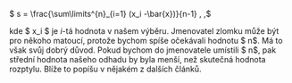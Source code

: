 $ s = \frac{\sum\limits^{n}\_{i=1} (x\_i -\bar{x})}{n-1} \, ,$

kde $ x\_i $ je *i*-tá hodnota v našem výběru. Jmenovatel zlomku může být pro někoho matoucí, protože bychom spíše očekávali hodnotu $ n$. Má to však svůj dobrý důvod. Pokud bychom do jmenovatele umístili $ n$, pak střední hodnota našeho odhadu by byla menší, než skutečná hodnota rozptylu. Blíže to popíšu v nějakém z dalších článků.
